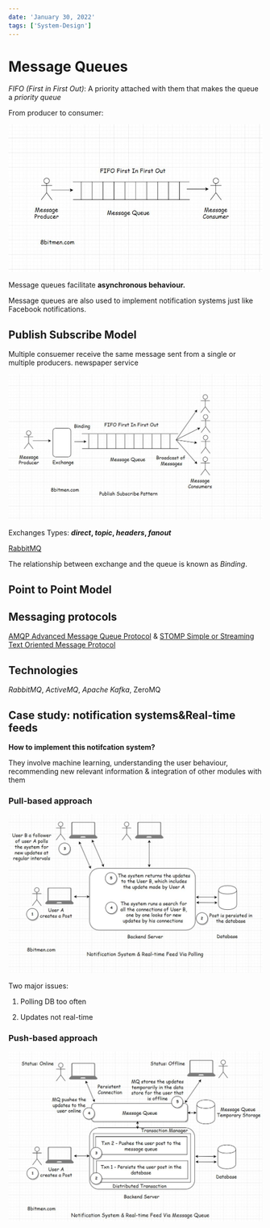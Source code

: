 ```yaml
---
date: 'January 30, 2022'
tags: ['System-Design']
---
```


# Message Queues

*FIFO (First in First Out)*: A priority attached with them that makes the queue a *priority queue*

From producer to consumer:

![message-queue.jpeg](./message-queue.jpeg)

Message queues facilitate **asynchronous behaviour.**

Message queues are also used to implement notification systems just like Facebook notifications.

## Publish Subscribe Model

Multiple consuemer receive the same message sent from a single or multiple producers. newspaper service

![message-queue-pub-sub.jpeg](./message-queue-pub-sub.jpeg)

Exchanges Types: ***direct*, *topic*, *headers*, *fanout***

[RabbitMQ](https://www.rabbitmq.com/tutorials/amqp-concepts.html)

The relationship between exchange and the queue is known as *Binding*.

## Point to Point Model

## Messaging protocols

[AMQP Advanced Message Queue Protocol](https://en.wikipedia.org/wiki/Advanced_Message_Queuing_Protocol)
&
[STOMP Simple or Streaming Text Oriented Message Protocol](https://en.wikipedia.org/wiki/Streaming_Text_Oriented_Messaging_Protocol)

## Technologies

*RabbitMQ*, *ActiveMQ*, *Apache Kafka*, ZeroMQ

## Case study: notification systems&Real-time feeds

**How to implement this notifcation system?**

They involve machine learning, understanding the user behaviour,
recommending new relevant information & integration of other modules with them

### Pull-based approach

![notifaction-pull-based.jpeg](./notifaction-pull-based.jpeg)

Two major issues:

1. Polling DB too often

1. Updates not real-time

### Push-based approach

![notifaction-push-based.jpeg](./notifaction-push-based.jpeg)
